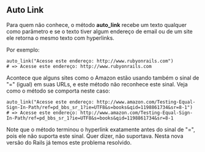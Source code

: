 ## Auto Link

Para quem não conhece, o método **auto\_link** recebe um texto qualquer como parâmetro e se o texto tiver algum endereço de email ou de um site ele retorna o mesmo texto com hyperlinks.

Por exemplo:

	auto_link("Acesse este endereço: http://www.rubyonrails.com")
	# => Acesse este endereço: http://www.rubyonrails.com

Acontece que alguns sites como o Amazon estão usando também o sinal de "=" (igual) em suas URLs, e este método não reconhece este sinal. Veja como o método se comporta neste caso:

	auto_link("Acesse este endereço: http://www.amazon.com/Testing-Equal-Sign-In-Path/ref=pd_bbs_sr_1?ie=UTF8&s=books&qid=1198861734&sr=8-1")
	# => Acesse este endereço: http://www.amazon.com/Testing-Equal-Sign-In-Path/ref=pd_bbs_sr_1?ie=UTF8&s=books&qid=1198861734&sr=8-1

Note que o método terminou o hyperlink exatamente antes do sinal de "=", pois ele não suporta este sinal. Quer dizer, não suportava. Nesta nova versão do Rails já temos este problema resolvido.
